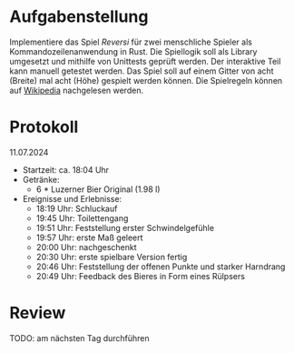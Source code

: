 # Aufgabenstellung

Implementiere das Spiel _Reversi_ für zwei menschliche Spieler als
Kommandozeilenanwendung in Rust. Die Spiellogik soll als Library umgesetzt und
mithilfe von Unittests geprüft werden. Der interaktive Teil kann manuell
getestet werden. Das Spiel soll auf einem Gitter von acht (Breite) mal acht
(Höhe) gespielt werden können. Die Spielregeln können auf
[Wikipedia](https://de.wikipedia.org/wiki/Othello_(Spiel)) nachgelesen werden.

# Protokoll

11.07.2024

- Startzeit: ca. 18:04 Uhr
- Getränke:
    - 6 * Luzerner Bier Original (1.98 l)
- Ereignisse und Erlebnisse:
    - 18:19 Uhr: Schluckauf
    - 19:45 Uhr: Toilettengang
    - 19:51 Uhr: Feststellung erster Schwindelgefühle
    - 19:57 Uhr: erste Maß geleert
    - 20:00 Uhr: nachgeschenkt
    - 20:30 Uhr: erste spielbare Version fertig
    - 20:46 Uhr: Feststellung der offenen Punkte und starker Harndrang
    - 20:49 Uhr: Feedback des Bieres in Form eines Rülpsers

# Review

TODO: am nächsten Tag durchführen
